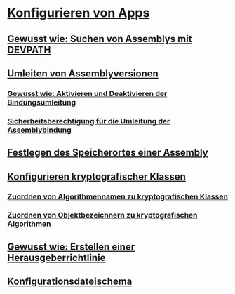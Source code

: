 # [Konfigurieren von Apps](index.md)
## [Gewusst wie: Suchen von Assemblys mit DEVPATH](how-to-locate-assemblies-by-using-devpath.md)
## [Umleiten von Assemblyversionen](redirect-assembly-versions.md)
### [Gewusst wie: Aktivieren und Deaktivieren der Bindungsumleitung](how-to-enable-and-disable-automatic-binding-redirection.md)
### [Sicherheitsberechtigung für die Umleitung der Assemblybindung](assembly-binding-redirection-security-permission.md)
## [Festlegen des Speicherortes einer Assembly](specify-assembly-location.md)
## [Konfigurieren kryptografischer Klassen](configure-cryptography-classes.md)
### [Zuordnen von Algorithmennamen zu kryptografischen Klassen](map-algorithm-names-to-cryptography-classes.md)
### [Zuordnen von Objektbezeichnern zu kryptografischen Algorithmen](map-object-identifiers-to-cryptography-algorithms.md)
## [Gewusst wie: Erstellen einer Herausgeberrichtlinie](how-to-create-a-publisher-policy.md)
## [Konfigurationsdateischema](file-schema/index.md)
